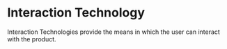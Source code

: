 # Interaction Technology

Interaction Technologies provide the means in which the user can interact with the product.  



